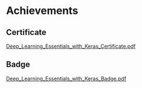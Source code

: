 

# Achievements
## Certificate
[Deep_Learning_Essentials_with_Keras_Certificate.pdf](https://prod-files-secure.s3.us-west-2.amazonaws.com/03e82b26-cccb-4906-bb56-adabcbdc0655/f5cf1405-8a02-49a4-beb6-3d50b033ba6e/Deep_Learning_Essentials_with_Keras_Certificate.pdf?X-Amz-Algorithm=AWS4-HMAC-SHA256&X-Amz-Content-Sha256=UNSIGNED-PAYLOAD&X-Amz-Credential=ASIAZI2LB466S6VJFYUS%2F20250203%2Fus-west-2%2Fs3%2Faws4_request&X-Amz-Date=20250203T081949Z&X-Amz-Expires=3600&X-Amz-Security-Token=IQoJb3JpZ2luX2VjEPj%2F%2F%2F%2F%2F%2F%2F%2F%2F%2FwEaCXVzLXdlc3QtMiJHMEUCIQDHNstsCJHUt0jE91ds15Nwt5kzMcO61dCY92PRM6grVgIgeRmzFokDGbVwuLANMOpozGF4JjRv4vqmv1vRmhbU4ioq%2FwMIERAAGgw2Mzc0MjMxODM4MDUiDBLmbVcuQWE8MVBnHSrcA3TJMr4i0op1sunkZewz7PDjEoLOmxAd1nsWfAYNw4LJKSCN1RBJ561De6Sf4YLIBMAnnstDyF69YolAw2WvaaIzfz1hCG3r3T5Vv81AbvMOmXtT4LdWLMQ%2FlmcBnrIvr5meEoQHWWfV7QSpvEMBnJJy4DpZMBPEfrRNo8J%2FKnLev6hWyqc4RO1wqfk%2BE8%2B%2B5ePvJ2RSX7SkmDu8%2FGINrd3757GnfKKV1y4nYUdjAQLGH75tKk2mENzg8lQeGjJf5Y9MISrgpIS5H678iOGBzwVI0dJPL6bHL6J%2BVY8mpwLwOp9ehoLU%2Fkb%2B5KfB8C01fNhC%2Bk%2F7CNlUXwsO0mTmds4QfymbgUSwwNjCRp%2FsuJqtjnyvCyAghZSUMM81L%2B60uQhWCvtfXF5uCdwfKMHyRtXc8GkvQtwzHyaw9lLNglvnDrmZuGdNz%2BaD7LFOhSqpNtlNVnEusKLlxjgos57m6PFywYfKwOf7bHSQqwFazHLGb6DgcieGXXdFFuXepFEJxK%2Fc%2FO5kIpaN3xUxJJ1yK3yuqnsqVdDxwNTtjijTdLcIA657SwG7xKxfZoV61vuZaArh%2FLcV3ntyuWa0QFhaGOxDQF8R9tEtmh2lAhW1P2qkk1Fg38fUOa%2B%2BXmqaMJDzgb0GOqUBB5mTZ3gr8qreQhZbjTmXYUQa0AeEd1LTdDYrF9wMKfC96OJdvuVFD2AesnjWfMpU%2BT07DbxWTl3D1OALbcX56%2B5yjh6UWpIAYhsZZLDgquysxkyh58XwdipJW44Clrzd2QTqieSTZRBKvTwiF9DGkKvee6TEqsP6UhDHmZHmEBEJjY7uPKTmsjhJaCf%2FF7sOAsBjqv2zXZWcwqFbfWmeKKXga4Fk&X-Amz-Signature=c8aa8a256f9c411f976b4a7227f275c09197d035a1a985d6679770c89a8a969f&X-Amz-SignedHeaders=host&x-id=GetObject)
## Badge
[Deep_Learning_Essentials_with_Keras_Badge.pdf](https://prod-files-secure.s3.us-west-2.amazonaws.com/03e82b26-cccb-4906-bb56-adabcbdc0655/5c209097-6d96-477f-a031-edc11aa6225f/Deep_Learning_Essentials_with_Keras_Badge.pdf?X-Amz-Algorithm=AWS4-HMAC-SHA256&X-Amz-Content-Sha256=UNSIGNED-PAYLOAD&X-Amz-Credential=ASIAZI2LB466S6VJFYUS%2F20250203%2Fus-west-2%2Fs3%2Faws4_request&X-Amz-Date=20250203T081949Z&X-Amz-Expires=3600&X-Amz-Security-Token=IQoJb3JpZ2luX2VjEPj%2F%2F%2F%2F%2F%2F%2F%2F%2F%2FwEaCXVzLXdlc3QtMiJHMEUCIQDHNstsCJHUt0jE91ds15Nwt5kzMcO61dCY92PRM6grVgIgeRmzFokDGbVwuLANMOpozGF4JjRv4vqmv1vRmhbU4ioq%2FwMIERAAGgw2Mzc0MjMxODM4MDUiDBLmbVcuQWE8MVBnHSrcA3TJMr4i0op1sunkZewz7PDjEoLOmxAd1nsWfAYNw4LJKSCN1RBJ561De6Sf4YLIBMAnnstDyF69YolAw2WvaaIzfz1hCG3r3T5Vv81AbvMOmXtT4LdWLMQ%2FlmcBnrIvr5meEoQHWWfV7QSpvEMBnJJy4DpZMBPEfrRNo8J%2FKnLev6hWyqc4RO1wqfk%2BE8%2B%2B5ePvJ2RSX7SkmDu8%2FGINrd3757GnfKKV1y4nYUdjAQLGH75tKk2mENzg8lQeGjJf5Y9MISrgpIS5H678iOGBzwVI0dJPL6bHL6J%2BVY8mpwLwOp9ehoLU%2Fkb%2B5KfB8C01fNhC%2Bk%2F7CNlUXwsO0mTmds4QfymbgUSwwNjCRp%2FsuJqtjnyvCyAghZSUMM81L%2B60uQhWCvtfXF5uCdwfKMHyRtXc8GkvQtwzHyaw9lLNglvnDrmZuGdNz%2BaD7LFOhSqpNtlNVnEusKLlxjgos57m6PFywYfKwOf7bHSQqwFazHLGb6DgcieGXXdFFuXepFEJxK%2Fc%2FO5kIpaN3xUxJJ1yK3yuqnsqVdDxwNTtjijTdLcIA657SwG7xKxfZoV61vuZaArh%2FLcV3ntyuWa0QFhaGOxDQF8R9tEtmh2lAhW1P2qkk1Fg38fUOa%2B%2BXmqaMJDzgb0GOqUBB5mTZ3gr8qreQhZbjTmXYUQa0AeEd1LTdDYrF9wMKfC96OJdvuVFD2AesnjWfMpU%2BT07DbxWTl3D1OALbcX56%2B5yjh6UWpIAYhsZZLDgquysxkyh58XwdipJW44Clrzd2QTqieSTZRBKvTwiF9DGkKvee6TEqsP6UhDHmZHmEBEJjY7uPKTmsjhJaCf%2FF7sOAsBjqv2zXZWcwqFbfWmeKKXga4Fk&X-Amz-Signature=574480e56bae78bbe5a5ff77cae3bb56644ea4689f3e5b3cd81927e45fde0ce2&X-Amz-SignedHeaders=host&x-id=GetObject)
